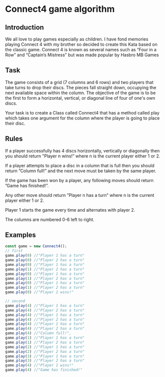 # Connect4 game algorithm

## Introduction

We all love to play games especially as children. I have fond memories playing Connect 4 with my brother so decided to create this Kata based on the classic game. Connect 4 is known as several names such as “Four in a Row” and “Captain’s Mistress" but was made popular by Hasbro MB Games

## Task

The game consists of a grid (7 columns and 6 rows) and two players that take turns to drop their discs. The pieces fall straight down, occupying the next available space within the column. The objective of the game is to be the first to form a horizontal, vertical, or diagonal line of four of one's own discs.

Your task is to create a Class called Connect4 that has a method called play which takes one argument for the column where the player is going to place their disc.

## Rules

If a player successfully has 4 discs horizontally, vertically or diagonally then you should return "Player n wins!” where n is the current player either 1 or 2.

If a player attempts to place a disc in a column that is full then you should return ”Column full!” and the next move must be taken by the same player.

If the game has been won by a player, any following moves should return ”Game has finished!”.

Any other move should return ”Player n has a turn” where n is the current player either 1 or 2.

Player 1 starts the game every time and alternates with player 2.

The columns are numbered 0-6 left to right.

## Examples

```js
const game = new Connect4();
// first
game.play(0) //"Player 1 has a turn"
game.play(0) //"Player 2 has a turn"
game.play(0) //"Player 1 has a turn"
game.play(1) //"Player 2 has a turn"
game.play(0) //"Player 1 has a turn"
game.play(1) //"Player 2 has a turn"
game.play(0) //"Player 1 has a turn"
game.play(1) //"Player 2 has a turn"
game.play(0) //"Player 1 wins!"

// second
game.play(4) //"Player 1 has a turn"
game.play(4) //"Player 2 has a turn"
game.play(4) //"Player 1 has a turn"
game.play(4) //"Player 2 has a turn"
game.play(4) //"Player 1 has a turn"
game.play(4) //"Player 2 has a turn"
game.play(4) //"Column full!",
game.play(1) //"Player 1 has a turn"
game.play(1) //"Player 2 has a turn"
game.play(2) //"Player 1 has a turn"
game.play(2) //"Player 2 has a turn"
game.play(3) //"Player 1 has a turn"
game.play(3) //"Player 2 has a turn"
game.play(4) //"Player 1 wins!"
game.play(4) //"Game has finished!"
```
